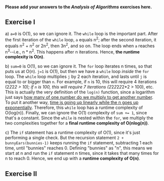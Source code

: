 #### Please add your answers to the ***Analysis of  Algorithms*** exercises here.

## Exercise I

a) `a=0` is O(1), so we can ignore it. The `while` loop is the important part. After the first iteration of the `while` loop, `a` equals n<sup>2</sup>; after the second iteration, it equals n<sup>2</sup> + n<sup>2</sup> or 2n<sup>2</sup>, then 3n<sup>2</sup>, and so on. The loop ends when `a` reaches n<sup>3</sup>--i.e., n * n<sup>2</sup>. This happens after n iterations. Hence, **the runtime complexity is O(n)**.


b) `sum=0` is O(1), so we can ignore it. The `for` loop iterates n times, so that puts us at O(n). `j=1` is O(1), but then we have a `while` loop *inside* the `for` loop. The `while` loop multiplies `j` by 2 each iteration, and lasts until `j` is equal to or bigger than `n`. For example, if `n` is 10, this will require 4 iterations (2*2*2*2 > 10); if `n` is 100, this will require 7 iterations (2*2*2*2*2*2*2 > 100), etc. This is actually the very definition of the `log(n)` function, since a logarithm just says [how many of one number do we multiply to get another number](https://www.mathsisfun.com/algebra/logarithms.html). To put it another way, [time is going up linearly while the n goes up exponentially](https://stackoverflow.com/a/2307330/12685847). Therefore, this `while` loop has a runtime complexity of O(log(n)). Finally, we can ignore the O(1) complexity of `sum += 1`, since that's a constant. Since the `while` is nested within the `for`, we multiply the two complexities together for a **final runtime complexity of O(nlog(n))**.


c) The `if` statement has a runtime complexity of O(1), since it's just performing a single check. But the recursion statement `2 + bunnyEars(bunnies-1)` keeps running the `if` statement, subtracting 1 each time, until "bunnies" reaches 0. Defining "bunnies" as "n", this means we start at n and run the `if` statement n times, since it takes that many times for n to reach 0. Hence, we end up with a **runtime complexity of O(n)**.

## Exercise II


